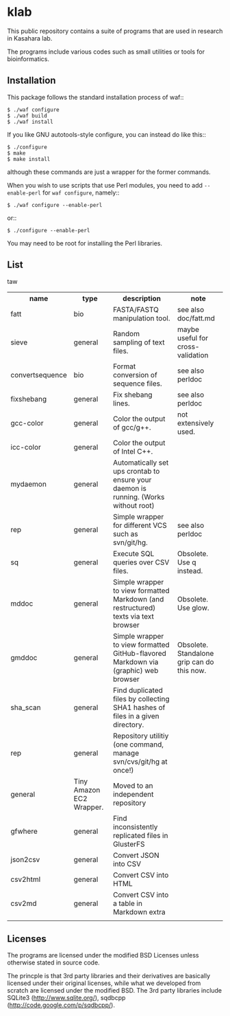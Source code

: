 klab
====

This public repository contains a suite of programs that are
used in research in Kasahara lab.

The programs include various codes such as small utilities
or tools for bioinformatics.

Installation
------------
This package follows the standard installation process of waf::

	$ ./waf configure
	$ ./waf build
	$ ./waf install

If you like GNU autotools-style configure, you can instead do like this::

	$ ./configure
	$ make
	$ make install

although these commands are just a wrapper for the former commands.

When you wish to use scripts that use Perl modules, you need to add
`--enable-perl` for `waf configure`, namely::

	$ ./waf configure --enable-perl

or::

	$ ./configure --enable-perl

You may need to be root for installing the Perl libraries.

List
----

<table style="border=1 solid">
	<tr><th>name</th><th>type</th><th>description</th><th>note</th></tr>
	<tr><td>fatt</td><td>bio</td><td>FASTA/FASTQ manipulation tool.</td><td>see also doc/fatt.md</td></tr>
	<tr><td>sieve</td><td>general</td><td>Random sampling of text files.</t><td>maybe useful for cross-validation</td></tr>
    <tr><td>convertsequence</td><td>bio</td><td>Format conversion of sequence files.</td><td>see also perldoc</td></tr>
    <tr><td>fixshebang</td><td>general</td><td>Fix shebang lines.</td><td>see also perldoc</td></tr>
    <tr><td>gcc-color</td><td>general</td><td>Color the output of gcc/g++.</td><td>not extensively used.</td></tr>
    <tr><td>icc-color</td><td>general</td><td>Color the output of Intel C++.</td><td></td></tr>
    <tr><td>mydaemon</td><td>general</td><td>Automatically set ups crontab to ensure your daemon is running. (Works without root)</td><td></td></tr>
    <tr><td>rep</td><td>general</td><td>Simple wrapper for different VCS such as svn/git/hg.</td><td>see also perldoc</td></tr>
    <tr><td>sq</td><td>general</td><td>Execute SQL queries over CSV files.</td><td>Obsolete. Use q instead.</td></tr>
    <tr><td>mddoc</td><td>general</td><td>Simple wrapper to view formatted Markdown (and restructured) texts via text browser</td><td>Obsolete. Use glow.</td></tr>
    <tr><td>gmddoc</t><td>general</td><td>Simple wrapper to view formatted GitHub-flavored Markdown via (graphic) web browser</td><td>Obsolete. Standalone grip can do this now.</td></tr>
    <tr><td>sha_scan</td><td>general</td><td>Find duplicated files by collecting SHA1 hashes of files in a given directory.</td><td></td></tr>
    <tr><td>rep</td><td>general</td><td>Repository utilitiy (one command, manage svn/cvs/git/hg at once!)</td><td></td></tr>
    <tr><rd>taw</td><td>general</td><td>Tiny Amazon EC2 Wrapper.</td><td>Moved to an independent repository</td></tr>
    <tr><td>gfwhere</td><td>general</td><td>Find inconsistently replicated files in GlusterFS</td><td></td></tr>
    <tr><td>json2csv</td><td>general</td><td>Convert JSON into CSV</td><td></td></tr>
    <tr><td>csv2html</td><td>general</td><td>Convert CSV into HTML</td><td></td></tr>
    <tr><td>csv2md</td><td>general</td><td>Convert CSV into a table in Markdown extra</td><td></td></tr>
    <tr><td></td><td></td><td></td><td></td></tr>
</table>

Licenses
--------
The programs are licensed under the modified BSD Licenses
unless otherwise stated in source code.

The princple is that 3rd party libraries and their derivatives
are basically licensed under their original licenses, while
what we developed from scratch are licensed under the modified BSD.
The 3rd party libraries include SQLite3 (http://www.sqlite.org/), sqdbcpp
(http://code.google.com/p/sqdbcpp/).

